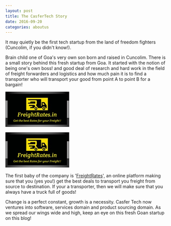 ```yaml
---
layout: post
title: The CasferTech Story
date: 2016-09-20
categories: aboutus
---
```


It may quietly be the first tech startup from the land of freedom fighters (Cuncolim, if you didn't know!).

Brain child one of Goa's very own son born and raised in Cuncolim. There is a small story behind this fresh startup from Goa. 
It started with the notion of being one's own boss! and good deal of research and hard work in the field of freight forwarders and
logistics and how much pain it is to find a transporter who will transport your good from point A to point B for a bargain!

![business card](/assets/aboutus/businesscard.jpg)

<img src="/assets/aboutus/businesscard.jpg" alt="business card" class="img-responsive center-block" />

The first baby of the company is '[FreightRates](http://freightrates.in)', an online platform
making sure that you (yes you!) get the best deals to transport you freight from source to destination. If your a transporter,
then we will make sure that you always have a truck full of goods!

Change is a perfect constant, growth is a necessity. Casfer Tech now ventures into software, services domain and 
product sourcing domain. As we spread our wings wide and high, keep an eye on this fresh Goan startup on this blog!
